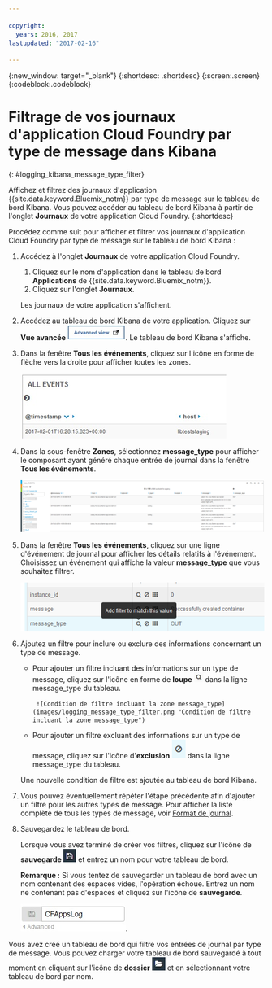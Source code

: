 ```yaml
---

copyright:
  years: 2016, 2017
lastupdated: "2017-02-16"

---
```



{:new_window: target="_blank"}
{:shortdesc: .shortdesc}
{:screen:.screen}
{:codeblock:.codeblock}


# Filtrage de vos journaux d'application Cloud Foundry par type de message dans Kibana
{: #logging_kibana_message_type_filter}

Affichez et filtrez des journaux d'application {{site.data.keyword.Bluemix_notm}} par type de message sur le tableau de bord Kibana. Vous pouvez accéder au tableau de bord Kibana à partir de l'onglet **Journaux** de votre application Cloud Foundry. 
{:shortdesc}

Procédez comme suit pour afficher et filtrer vos journaux d'application Cloud Foundry par type de message sur le tableau de bord Kibana :

1. Accédez à l'onglet **Journaux** de votre application Cloud Foundry. 

    1. Cliquez sur le nom d'application dans le tableau de bord **Applications** de {{site.data.keyword.Bluemix_notm}}.
    2. Cliquez sur l'onglet **Journaux**. 
    
    Les journaux de votre application s'affichent.

2. Accédez au tableau de bord Kibana de votre application. Cliquez sur **Vue avancée** ![Lien Vue avancée](images/logging_advanced_view.jpg "Lien Vue avancée"). Le tableau de bord Kibana s'affiche.

3. Dans la fenêtre **Tous les événements**, cliquez sur l'icône en forme de flèche vers la droite pour afficher toutes les zones. 

    ![Fenêtre Tous les événements avec l'icône en forme de flèche vers la droite](images/logging_all_events_no_fields.jpg "Fenêtre Tous les événements avec l'icône en forme de flèche vers la droite")

4. Dans la sous-fenêtre **Zones**, sélectionnez **message_type** pour afficher le composant ayant généré chaque entrée de journal dans la fenêtre **Tous les événements**.

    ![Fenêtre Tous les événements avec la zone message_type sélectionnée](images/logging_message_type.png "Fenêtre Tous les événements avec la zone message_type sélectionnée")

5. Dans la fenêtre **Tous les événements**, cliquez sur une ligne d'événement de journal pour afficher les détails relatifs à l'événement. Choisissez un événement qui affiche la valeur **message_type** que vous souhaitez filtrer.

    ![Fenêtre Tous les événements affichant les détails relatifs à un événement de journal sélectionné](images/logging_message_type_add_filter.png "Fenêtre Tous les événements affichant les détails relatifs à un événement de journal sélectionné")

6. Ajoutez un filtre pour inclure ou exclure des informations concernant un type de message. 

    * Pour ajouter un filtre incluant des informations sur un type de message, cliquez sur l'icône en forme de **loupe** ![Icône en forme de loupe](images/logging_magnifying_glass.jpg "Icône en forme de loupe") dans la ligne message_type du tableau.  
    
           ![Condition de filtre incluant la zone message_type](images/logging_message_type_filter.png "Condition de filtre incluant la zone message_type")
    
    * Pour ajouter un filtre excluant des informations sur un type de message, cliquez sur l'icône d'**exclusion** ![Icône d'exclusion](images/logging_exclusion_icon.png "Icône d'exclusion") dans la ligne message_type du tableau.  
    
    Une nouvelle condition de filtre est ajoutée au tableau de bord Kibana.

7. Vous pouvez éventuellement répéter l'étape précédente afin d'ajouter un filtre pour les autres types de message. Pour afficher la liste complète de tous les types de message, voir [Format de journal](../logging_view_kibana3.html#kibana_log_format_cf).

9. Sauvegardez le tableau de bord.    
        
    Lorsque vous avez terminé de créer vos filtres, cliquez sur l'icône de **sauvegarde** ![Icône de sauvegarde](images/logging_save.jpg "Icône de sauvegarde") et entrez un nom pour votre tableau de bord. 
      
    **Remarque :** Si vous tentez de sauvegarder un tableau de bord avec un nom contenant des espaces vides, l'opération échoue. Entrez un nom ne contenant pas d'espaces et cliquez sur l'icône de **sauvegarde**.
    
    ![Sauvegarde d'un nom de tableau de bord](images/logging_save_dashboard.jpg "Sauvegarde d'un nom de tableau de bord").

Vous avez créé un tableau de bord qui filtre vos entrées de journal par type de message. Vous pouvez charger votre tableau de bord sauvegardé à tout moment en cliquant sur l'icône de **dossier** ![Icône de dossier](images/logging_folder.jpg "Icône de dossier") et en sélectionnant votre tableau de bord par nom. 

